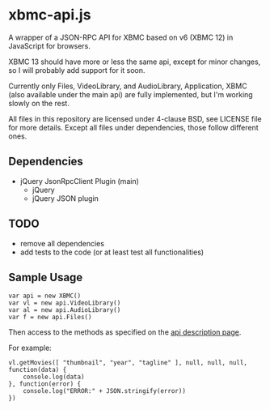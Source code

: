 xbmc-api.js
===========

A wrapper of a JSON-RPC API for XBMC based on v6 (XBMC 12) in JavaScript for browsers.

XBMC 13 should have more or less the same api, except for minor changes, so I will probably add support for it soon.

Currently only Files, VideoLibrary, and AudioLibrary, Application, XBMC (also available under the main api) are fully implemented, but I'm working slowly on the rest.

All files in this repository are licensed under 4-clause BSD, see LICENSE file for more details. Except all files under dependencies, those follow different ones.

Dependencies
-------------
* jQuery JsonRpcClient Plugin (main)
  * jQuery
  * jQuery JSON plugin

TODO
-------------
* remove all dependencies
* add tests to the code (or at least test all functionalities)


Sample Usage
-------------

```
var api = new XBMC()
var vl = new api.VideoLibrary()
var al = new api.AudioLibrary()
var f = new api.Files()
```

Then access to the methods as specified on the [api description page](http://wiki.xbmc.org/index.php?title=JSON-RPC_API/v6).

For example:
```
vl.getMovies([ "thumbnail", "year", "tagline" ], null, null, null, function(data) {
	console.log(data)
}, function(error) {
	console.log("ERROR:" + JSON.stringify(error))
})
```
